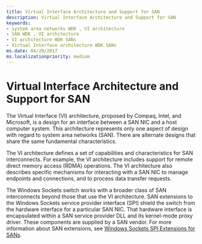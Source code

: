 ```yaml
---
title: Virtual Interface Architecture and Support for SAN
description: Virtual Interface Architecture and Support for SAN
keywords:
- system area networks WDK , VI architecture
- SAN WDK , VI architecture
- VI architecture WDK SANs
- Virtual Interface architecture WDK SANs
ms.date: 04/20/2017
ms.localizationpriority: medium
---
```


# Virtual Interface Architecture and Support for SAN





The Virtual Interface (VI) architecture, proposed by Compaq, Intel, and Microsoft, is a design for an interface between a SAN NIC and a host computer system. This architecture represents only one aspect of design with regard to system area networks (SAN). There are alternate designs that share the same fundamental characteristics.

The VI architecture defines a set of capabilities and characteristics for SAN interconnects. For example, the VI architecture includes support for remote direct memory access (RDMA) operations. The VI architecture also describes specific mechanisms for interacting with a SAN NIC to manage endpoints and connections, and to process data transfer requests.

The Windows Sockets switch works with a broader class of SAN interconnects beyond those that use the VI architecture. SAN extensions to the Windows Sockets service provider interface (SPI) shield the switch from the hardware interface for a particular SAN NIC. That hardware interface is encapsulated within a SAN service provider DLL and its kernel-mode proxy driver. These components are supplied by a SAN vendor. For more information about SAN extensions, see [Windows Sockets SPI Extensions for SANs](windows-sockets-spi-extensions-for-sans.md).

 

 





